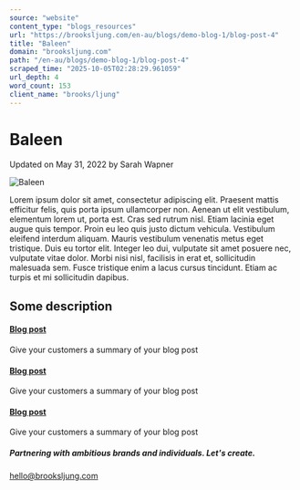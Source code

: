 ```yaml
---
source: "website"
content_type: "blogs_resources"
url: "https://brooksljung.com/en-au/blogs/demo-blog-1/blog-post-4"
title: "Baleen"
domain: "brooksljung.com"
path: "/en-au/blogs/demo-blog-1/blog-post-4"
scraped_time: "2025-10-05T02:28:29.961059"
url_depth: 4
word_count: 153
client_name: "brooks/ljung"
---
```


# Baleen

Updated on  May 31, 2022 by  Sarah Wapner

![Baleen](//brooksljung.com/cdn/shop/articles/Screenshot_2022-05-31_133648.jpg?v=1654029430&width=2200)

Lorem ipsum dolor sit amet, consectetur adipiscing elit. Praesent mattis efficitur felis, quis porta ipsum ullamcorper non. Aenean ut elit vestibulum, elementum lorem ut, porta est. Cras sed rutrum nisl. Etiam lacinia eget augue quis tempor. Proin eu leo quis justo dictum vehicula. Vestibulum eleifend interdum aliquam. Mauris vestibulum venenatis metus eget tristique. Duis eu tortor elit. Integer leo dui, vulputate sit amet posuere nec, vulputate vitae dolor. Morbi nisi nisl, facilisis in erat et, sollicitudin malesuada sem. Fusce tristique enim a lacus cursus tincidunt. Etiam ac turpis et mi sollicitudin dapibus.

## Some description

#### [Blog post](javasccript:;)

Give your customers a summary of your blog post

#### [Blog post](javasccript:;)

Give your customers a summary of your blog post

#### [Blog post](javasccript:;)

Give your customers a summary of your blog post

##### Partnering with ambitious brands and individuals. Let's create.

[hello@brooksljung.com](mailto:hello@brooksljung.com "mailto:hello@brooksljung.com")